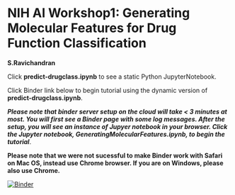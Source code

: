 # NIH AI Workshop1: Generating Molecular Features for Drug Function Classification
**S.Ravichandran**

Click **predict-drugclass.ipynb** to see a static Python JupyterNotebook.


Click Binder link below to begin tutorial using the dynamic version of **predict-drugclass.ipynb**. 

***Please note that binder server setup on the cloud will take < 3 minutes at most. You will first see a Binder page with some log messages. After the setup, you will see an instance of Jupyer notebook in your browser. Click the Jupyter notebook, GeneratingMolecularFeatures.ipynb, to begin the tutorial***.

**Please note that we were not sucessful to make Binder work with Safari on Mac OS, instead use Chrome browser. If you are on Windows, please also use Chrome.**

[![Binder](https://mybinder.org/badge_logo.svg)](https://mybinder.org/v2/gh/ravichas/ML-predict-drugclass/master)
